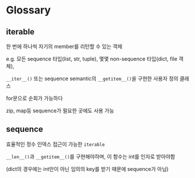 # Glossary

## iterable

한 번에 하나씩 자기의 member를 리턴할 수 있는 객체

e.g. 모든 sequence 타입(list, str, tuple), 몇몇 non-sequence 타입(dict, file 객체), 

`__iter__()` 또는 sequence semantic의 `__getitem__()`을 구현한 사용자 정의 클래스

for문으로 순회가 가능하다

zip, map등 sequence가 필요한 곳에도 사용 가능

## sequence

효율적인 정수 인덱스 접근이 가능한 `iterable`

`__len__()`과 `__getitem__()`를 구현해야하며, 이 함수는 int를 인자로 받아야함

(dict의 경우에는 int만이 아닌 임의의 key를 받기 때문에 sequence가 아님)

